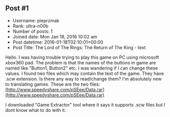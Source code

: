 ## Post #1
- Username: pieprzmak
- Rank: ultra-n00b
- Number of posts: 1
- Joined date: Mon Jan 18, 2016 10:02 am
- Post datetime: 2016-01-18T02:10:01+00:00
- Post Title: The Lord of The Rings: The Return of The King - text

Hello. I was having trouble trying to play this game on PC using microsoft xbox360 pad.
The problem is that the names of the buttons in game are named like "Button1, Button2" etc.
I was wandering if I can change these values. I found two files which may contain the text of the game.
They have .scw extension. Is there any way to read/change them? I'm absolutely new to translating games.
These are the two files: [http://www.speedyshare.com/pSEee/Data.rar](http://www.speedyshare.com/pSEee/Data.rar)

I downloaded "Game Extractor" tool where it says it supports .scw files but I dont know what to do with it.
